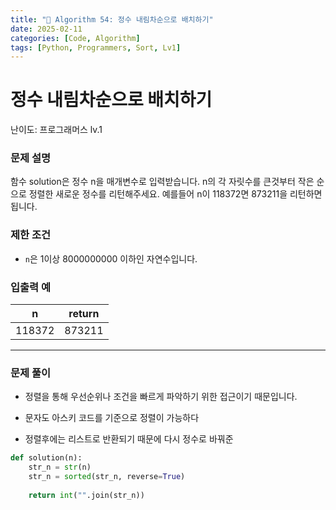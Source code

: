 ```yaml
---
title: "🧠 Algorithm 54: 정수 내림차순으로 배치하기"
date: 2025-02-11
categories: [Code, Algorithm]
tags: [Python, Programmers, Sort, Lv1]
---
```


# 정수 내림차순으로 배치하기

난이도: 프로그래머스 lv.1

### **문제 설명**

함수 solution은 정수 n을 매개변수로 입력받습니다. n의 각 자릿수를 큰것부터 작은 순으로 정렬한 새로운 정수를 리턴해주세요. 예를들어 n이 118372면 873211을 리턴하면 됩니다.

### 제한 조건

- `n`은 1이상 8000000000 이하인 자연수입니다.

### 입출력 예

| n | return |
| --- | --- |
| 118372 | 873211 |

---

### 문제 풀이

- 정렬을 통해 우선순위나 조건을 빠르게 파악하기 위한 접근이기 때문입니다.

- 문자도 아스키 코드를 기준으로 정렬이 가능하다
- 정렬후에는 리스트로 반환되기 때문에 다시 정수로 바꿔준

```python
def solution(n):
    str_n = str(n)
    str_n = sorted(str_n, reverse=True)
    
    return int("".join(str_n))
```